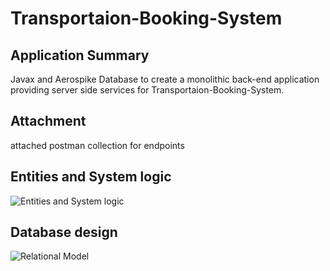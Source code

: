 # Transportaion-Booking-System


## Application Summary 
Javax and Aerospike Database to create a monolithic back-end application providing server side services for Transportaion-Booking-System.    


## Attachment
attached postman collection for endpoints
  

## Entities and System logic 
![Entities and System logic](https://github.com/magdamagdy/Transportaion-Booking-System-/blob/main/system%20logic.png)





## Database design
![Relational Model](https://github.com/magdamagdy/Transportaion-Booking-System-/blob/main/DB%20Relational%20Model.png)
